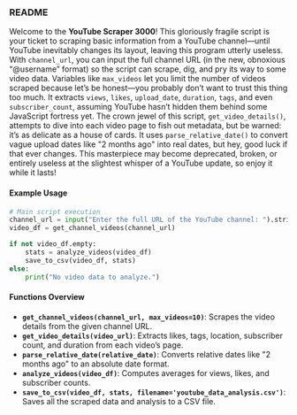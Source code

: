 ### README

Welcome to the **YouTube Scraper 3000**! This gloriously fragile script is your ticket to scraping basic information from a YouTube channel—until YouTube inevitably changes its layout, leaving this program utterly useless. With `channel_url`, you can input the full channel URL (in the new, obnoxious “@username” format) so the script can scrape, dig, and pry its way to some video data. Variables like `max_videos` let you limit the number of videos scraped because let’s be honest—you probably don’t want to trust this thing too much. It extracts `views`, `likes`, `upload_date`, `duration`, `tags`, and even `subscriber_count`, assuming YouTube hasn’t hidden them behind some JavaScript fortress yet. The crown jewel of this script, `get_video_details()`, attempts to dive into each video page to fish out metadata, but be warned: it’s as delicate as a house of cards. It uses `parse_relative_date()` to convert vague upload dates like "2 months ago" into real dates, but hey, good luck if that ever changes. This masterpiece may become deprecated, broken, or entirely useless at the slightest whisper of a YouTube update, so enjoy it while it lasts!

#### Example Usage

```python
# Main script execution
channel_url = input("Enter the full URL of the YouTube channel: ").strip()
video_df = get_channel_videos(channel_url)

if not video_df.empty:
    stats = analyze_videos(video_df)
    save_to_csv(video_df, stats)
else:
    print("No video data to analyze.")
```

#### Functions Overview

- **`get_channel_videos(channel_url, max_videos=10)`**: Scrapes the video details from the given channel URL. 
- **`get_video_details(video_url)`**: Extracts likes, tags, location, subscriber count, and duration from each video’s page.
- **`parse_relative_date(relative_date)`**: Converts relative dates like "2 months ago" to an absolute date format.
- **`analyze_videos(video_df)`**: Computes averages for views, likes, and subscriber counts.
- **`save_to_csv(video_df, stats, filename='youtube_data_analysis.csv')`**: Saves all the scraped data and analysis to a CSV file.
